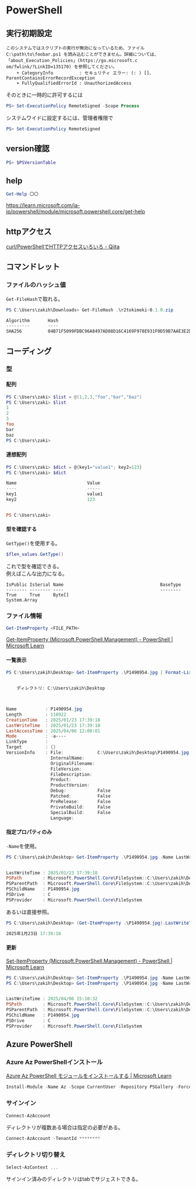 # PowerShell

## 実行初期設定

```text
このシステムではスクリプトの実行が無効になっているため、ファイル C:\path\to\foobar.ps1 を読み込むことができません。詳細については、「about_Execution_Policies」(https://go.microsoft.c
om/fwlink/?LinkID=135170) を参照してください。
    + CategoryInfo          : セキュリティ エラー: (: ) []、ParentContainsErrorRecordException
    + FullyQualifiedErrorId : UnauthorizedAccess
```

そのときに一時的に許可するには

```ps1
PS> Set-ExecutionPolicy RemoteSigned -Scope Process
```

システムワイドに設定するには、管理者権限で

```ps1
PS> Set-ExecutionPolicy RemoteSigned
```

## version確認

```ps1
PS> $PSVersionTable
```

## help

```ps1
Get-Help 〇〇
```

<https://learn.microsoft.com/ja-jp/powershell/module/microsoft.powershell.core/get-help>

## httpアクセス

[curl/PowerShellでHTTPアクセスいろいろ - Qiita](https://qiita.com/zaki-lknr/items/8950f6acea20961a8afc)

## コマンドレット

### ファイルのハッシュ値

`Get-FileHash`で取れる。

```ps1
PS C:\Users\zakih\Downloads> Get-FileHash .\r2tokimeki-0.1.0.zip

Algorithm       Hash                                                                   Path
---------       ----                                                                   ----
SHA256          04B71F5099FDBC96A8497AD88D16C4169F978E931F0D59B7AAE3E2DC8B383CE1       C:\Users\zakih\Downloads\r2to...

```

## コーディング

### 型

#### 配列

```ps1
PS C:\Users\zaki> $list = @(1,2,3,"foo","bar","baz")
PS C:\Users\zaki> $list
1
2
3
foo
bar
baz
PS C:\Users\zaki>
```

#### 連想配列

```ps1
PS C:\Users\zaki> $dict = @{key1="value1"; key2=123}
PS C:\Users\zaki> $dict

Name                           Value
----                           -----
key1                           value1
key2                           123


PS C:\Users\zaki>
```

#### 型を確認する

`GetType()`を使用する。

```ps1
$flen_values.GetType()
```

これで型を確認できる。  
例えばこんな出力になる。

```console
IsPublic IsSerial Name                                     BaseType
-------- -------- ----                                     --------
True     True     Byte[]                                   System.Array
```

### ファイル情報

```ps1
Get-ItemProperty <FILE_PATH>
```

[Get-ItemProperty (Microsoft.PowerShell.Management) - PowerShell | Microsoft Learn](https://learn.microsoft.com/ja-jp/powershell/module/microsoft.powershell.management/get-itemproperty?view=powershell-7.5)

#### 一覧表示

```ps1
PS C:\Users\zakih\Desktop> Get-ItemProperty .\P1490954.jpg | Format-List


    ディレクトリ: C:\Users\zakih\Desktop



Name           : P1490954.jpg
Length         : 110922
CreationTime   : 2025/01/23 17:39:18
LastWriteTime  : 2025/01/23 17:39:18
LastAccessTime : 2025/04/06 12:00:01
Mode           : -a----
LinkType       :
Target         : {}
VersionInfo    : File:             C:\Users\zakih\Desktop\P1490954.jpg
                 InternalName:
                 OriginalFilename:
                 FileVersion:
                 FileDescription:
                 Product:
                 ProductVersion:
                 Debug:            False
                 Patched:          False
                 PreRelease:       False
                 PrivateBuild:     False
                 SpecialBuild:     False
                 Language:
```

#### 指定プロパティのみ

`-Name`を使用。

```ps1
PS C:\Users\zakih\Desktop> Get-ItemProperty .\P1490954.jpg -Name LastWriteTime


LastWriteTime : 2025/01/23 17:39:18
PSPath        : Microsoft.PowerShell.Core\FileSystem::C:\Users\zakih\Desktop\P1490954.jpg
PSParentPath  : Microsoft.PowerShell.Core\FileSystem::C:\Users\zakih\Desktop
PSChildName   : P1490954.jpg
PSDrive       : C
PSProvider    : Microsoft.PowerShell.Core\FileSystem
```

あるいは直接参照。

```ps1
PS C:\Users\zakih\Desktop> (Get-ItemProperty .\P1490954.jpg).LastWriteTime

2025年1月23日 17:39:18
```

#### 更新

[Set-ItemProperty (Microsoft.PowerShell.Management) - PowerShell | Microsoft Learn](https://learn.microsoft.com/ja-jp/powershell/module/microsoft.powershell.management/set-itemproperty?view=powershell-7.5)

```ps1
PS C:\Users\zakih\Desktop> Set-ItemProperty .\P1490954.jpg -Name LastWriteTime -Value '2025/4/6 15:10:32'
PS C:\Users\zakih\Desktop> Get-ItemProperty .\P1490954.jpg -Name LastWriteTime


LastWriteTime : 2025/04/06 15:10:32
PSPath        : Microsoft.PowerShell.Core\FileSystem::C:\Users\zakih\Desktop\P1490954.jpg
PSParentPath  : Microsoft.PowerShell.Core\FileSystem::C:\Users\zakih\Desktop
PSChildName   : P1490954.jpg
PSDrive       : C
PSProvider    : Microsoft.PowerShell.Core\FileSystem

```

## Azure PowerShell

### Azure Az PowerShellインストール

[Azure Az PowerShell モジュールをインストールする | Microsoft Learn](https://learn.microsoft.com/ja-jp/powershell/azure/install-az-ps)

```ps1
Install-Module -Name Az -Scope CurrentUser -Repository PSGallery -Force
```

### サインイン

```ps1
Connect-AzAccount
```

ディレクトリが複数ある場合は指定の必要がある。

```ps1
Connect-AzAccount -TenantId ********
```

### ディレクトリ切り替え

```ps1
Select-AzContext ...
```

サインイン済みのディレクトリはtabでサジェストできる。
